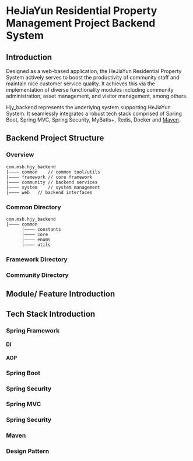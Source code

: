 # HeJiaYun Residential Property Management Project Backend System
## Introduction 
Designed as a web-based application, the HeJiaYun Residential Property System actively serves to boost the productivity of community staff and maintain nice customer service quality. It achieves this via the implementation of diverse functionality modules including community administration, asset management, and visitor management, among others.

Hjy_backend represents the underlying system supporting HeJiaYun System. It seamlessly integrates a robust tech stack comprised of Spring Boot, Spring MVC, Spring Security, MyBatis+, Redis, Docker and [Maven](#maven).

## Backend Project Structure
### Overview
```
com.msb.hjy_backend
|———— common	// common tool/utils
|———— framework // core framework
|———— community // backend services
|———— system	// system management
|———— web	// backend interfaces
```
### Common Directory
```
com.msb.hjy_backend
|———— common
      |———— constants	
      |———— core 
      |———— enums
      |———— utils	
```


### Framework Directory
### Community Directory


## Module/ Feature Introduction
###

## Tech Stack Introduction
### Spring Framework
#### DI
#### AOP

### Spring Boot

### Spring Security


### Spring MVC

### Spring Security


### Maven

### Design Pattern
